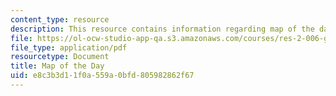 ```yaml
---
content_type: resource
description: This resource contains information regarding map of the day.
file: https://ol-ocw-studio-app-qa.s3.amazonaws.com/courses/res-2-006-girls-who-build-cameras-summer-2016/e8c3b3d11f0a559a0bfd805982862f67_MITRES_2_006SUM16_MapDay.pdf
file_type: application/pdf
resourcetype: Document
title: Map of the Day
uid: e8c3b3d1-1f0a-559a-0bfd-805982862f67
---
```

